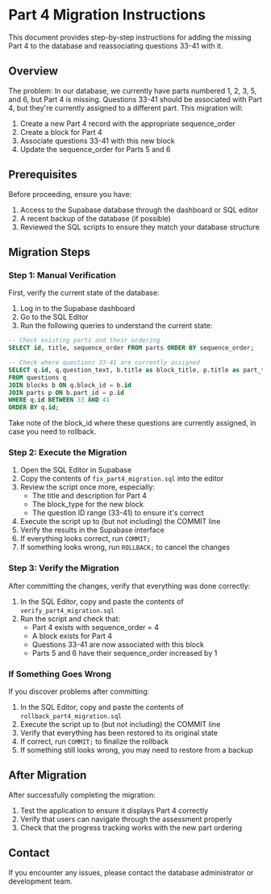 # Part 4 Migration Instructions

This document provides step-by-step instructions for adding the missing Part 4 to the database and reassociating questions 33-41 with it.

## Overview

The problem: In our database, we currently have parts numbered 1, 2, 3, 5, and 6, but Part 4 is missing. Questions 33-41 should be associated with Part 4, but they're currently assigned to a different part. This migration will:

1. Create a new Part 4 record with the appropriate sequence_order
2. Create a block for Part 4
3. Associate questions 33-41 with this new block
4. Update the sequence_order for Parts 5 and 6

## Prerequisites

Before proceeding, ensure you have:

1. Access to the Supabase database through the dashboard or SQL editor
2. A recent backup of the database (if possible)
3. Reviewed the SQL scripts to ensure they match your database structure

## Migration Steps

### Step 1: Manual Verification

First, verify the current state of the database:

1. Log in to the Supabase dashboard
2. Go to the SQL Editor
3. Run the following queries to understand the current state:

```sql
-- Check existing parts and their ordering
SELECT id, title, sequence_order FROM parts ORDER BY sequence_order;

-- Check where questions 33-41 are currently assigned
SELECT q.id, q.question_text, b.title as block_title, p.title as part_title, p.sequence_order
FROM questions q
JOIN blocks b ON q.block_id = b.id
JOIN parts p ON b.part_id = p.id
WHERE q.id BETWEEN 33 AND 41
ORDER BY q.id;
```

Take note of the block_id where these questions are currently assigned, in case you need to rollback.

### Step 2: Execute the Migration

1. Open the SQL Editor in Supabase
2. Copy the contents of `fix_part4_migration.sql` into the editor
3. Review the script once more, especially:
   - The title and description for Part 4
   - The block_type for the new block
   - The question ID range (33-41) to ensure it's correct
4. Execute the script up to (but not including) the COMMIT line
5. Verify the results in the Supabase interface
6. If everything looks correct, run `COMMIT;`
7. If something looks wrong, run `ROLLBACK;` to cancel the changes

### Step 3: Verify the Migration

After committing the changes, verify that everything was done correctly:

1. In the SQL Editor, copy and paste the contents of `verify_part4_migration.sql`
2. Run the script and check that:
   - Part 4 exists with sequence_order = 4
   - A block exists for Part 4
   - Questions 33-41 are now associated with this block
   - Parts 5 and 6 have their sequence_order increased by 1

### If Something Goes Wrong

If you discover problems after committing:

1. In the SQL Editor, copy and paste the contents of `rollback_part4_migration.sql`
2. Execute the script up to (but not including) the COMMIT line
3. Verify that everything has been restored to its original state
4. If correct, run `COMMIT;` to finalize the rollback
5. If something still looks wrong, you may need to restore from a backup

## After Migration

After successfully completing the migration:

1. Test the application to ensure it displays Part 4 correctly
2. Verify that users can navigate through the assessment properly
3. Check that the progress tracking works with the new part ordering

## Contact

If you encounter any issues, please contact the database administrator or development team. 